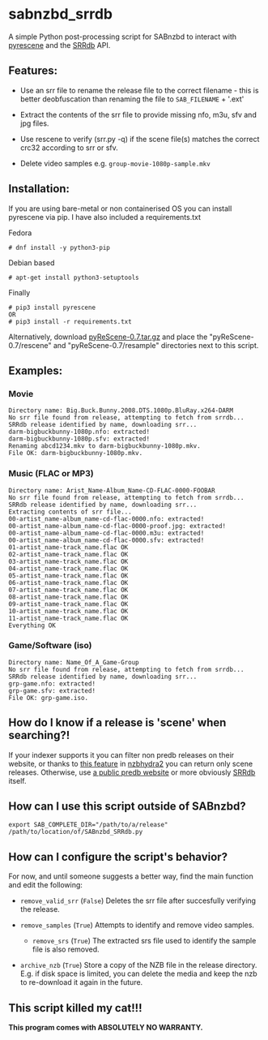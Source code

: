 # sabnzbd_srrdb
A simple Python post-processing script for SABnzbd to interact with [pyrescene](https://github.com/srrDB/pyrescene) and the [SRRdb](https://www.srrdb.com/) API.

## Features:

- Use an srr file to rename the release file to the correct filename - this is better deobfuscation than renaming the file to `SAB_FILENAME` + '.ext'

- Extract the contents of the srr file to provide missing nfo, m3u, sfv and jpg files.

- Use rescene to verify (srr.py -q) if the scene file(s) matches the correct crc32 according to srr or sfv.

- Delete video samples e.g. `group-movie-1080p-sample.mkv`



## Installation:
If you are using bare-metal or non containerised OS you can install pyrescene via pip. I have also included a requirements.txt

Fedora
  ```
  # dnf install -y python3-pip
  ```
Debian based
  ```
  # apt-get install python3-setuptools
  ```
Finally 
  ```
  # pip3 install pyrescene
  OR
  # pip3 install -r requirements.txt
  ```
Alternatively, download [pyReScene-0.7.tar.gz](https://pypi.org/project/pyReScene/#files) and place the "pyReScene-0.7/rescene" and "pyReScene-0.7/resample" directories next to this script.

## Examples:
### Movie
```
Directory name: Big.Buck.Bunny.2008.DTS.1080p.BluRay.x264-DARM
No srr file found from release, attempting to fetch from srrdb...
SRRdb release identified by name, downloading srr...
darm-bigbuckbunny-1080p.nfo: extracted!
darm-bigbuckbunny-1080p.sfv: extracted!
Renaming abcd1234.mkv to darm-bigbuckbunny-1080p.mkv.
File OK: darm-bigbuckbunny-1080p.mkv.
```
### Music (FLAC or MP3)
```
Directory name: Arist_Name-Album_Name-CD-FLAC-0000-FOOBAR
No srr file found from release, attempting to fetch from srrdb...
SRRdb release identified by name, downloading srr...
Extracting contents of srr file...
00-artist_name-album_name-cd-flac-0000.nfo: extracted!
00-artist_name-album_name-cd-flac-0000-proof.jpg: extracted!
00-artist_name-album_name-cd-flac-0000.m3u: extracted!
00-artist_name-album_name-cd-flac-0000.sfv: extracted!
01-artist_name-track_name.flac OK
02-artist_name-track_name.flac OK
03-artist_name-track_name.flac OK
04-artist_name-track_name.flac OK
05-artist_name-track_name.flac OK
06-artist_name-track_name.flac OK
07-artist_name-track_name.flac OK
08-artist_name-track_name.flac OK
09-artist_name-track_name.flac OK
10-artist_name-track_name.flac OK
11-artist_name-track_name.flac OK
Everything OK
```
### Game/Software (iso)
```
Directory name: Name_Of_A_Game-Group
No srr file found from release, attempting to fetch from srrdb...
SRRdb release identified by name, downloading srr...
grp-game.nfo: extracted!
grp-game.sfv: extracted!
File OK: grp-game.iso.
```
## How do I know if a release is 'scene' when searching?!
If your indexer supports it you can filter non predb releases on their website, or thanks to [this feature](https://github.com/theotherp/nzbhydra2/issues/647) in [nzbhydra2](https://github.com/theotherp/nzbhydra2) you can return only scene releases. Otherwise, use [a public predb website](https://en.wikipedia.org/wiki/Nuke_(warez)#List_of_public_predb_websites) or more obviously [SRRdb](https://www.srrdb.com/) itself.

## How can I use this script outside of SABnzbd?
```
export SAB_COMPLETE_DIR="/path/to/a/release"
/path/to/location/of/SABnzbd_SRRdb.py
```
## How can I configure the script's behavior?
For now, and until someone suggests a better way, find the main function and edit the following:

- `remove_valid_srr` (`False`) Deletes the srr file after succesfully verifying the release.

- `remove_samples` (`True`) Attempts to identify and remove video samples.

  - `remove_srs` (`True`) The extracted srs file used to identify the sample file is also removed.

- `archive_nzb` (`True`) Store a copy of the NZB file in the release directory. E.g. if disk space is limited, you can delete the media and keep the nzb to re-download it again in the future.

## This script killed my cat!!!
__This program comes with ABSOLUTELY NO WARRANTY.__
